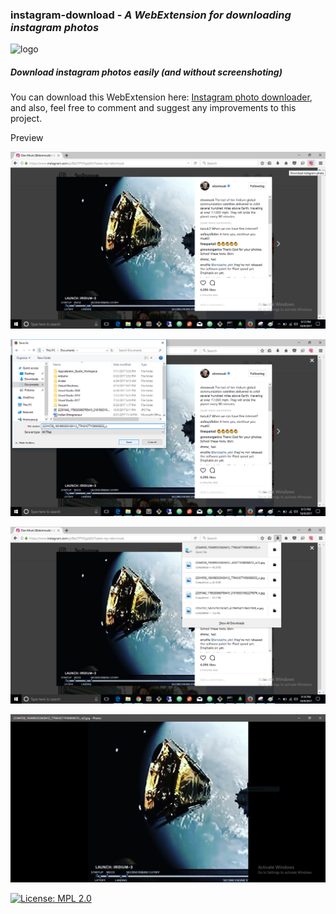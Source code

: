 ### **instagram-download** - *A WebExtension for downloading instagram photos*
![logo](https://github.com/TheAdnan/instagram-download/blob/master/icons/insta-48.png)
##### Download instagram photos easily (and without screenshoting)

You can download this WebExtension here: [Instagram photo downloader](https://addons.mozilla.org/en-US/firefox/addon/ig-photo-downloader/), and also, feel free to comment and suggest any improvements to this project.

Preview

![instagram picture](./screenshots/instagram_elon_pic.png)

![save instagram picture](./screenshots/instagram_save_pic.png)

![open instagram picture](./screenshots/instagram_open_pic.png)

![view instagram picture](./screenshots/view_instagram_pic.PNG)

[![License: MPL 2.0](https://img.shields.io/badge/License-MPL%202.0-brightgreen.svg)](https://opensource.org/licenses/MPL-2.0)
